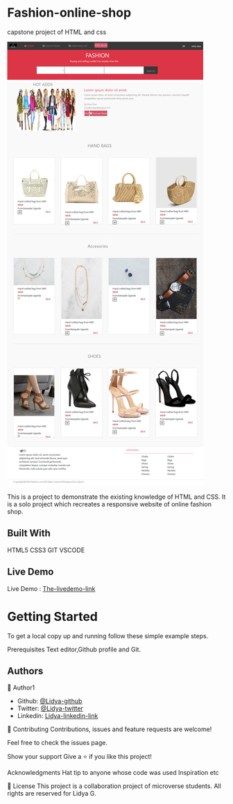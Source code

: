 # Fashion-online-shop

capstone project of HTML and css

<img src="images/screenshot.jpg" alt="Fashion-online shop">

This is a project to demonstrate the existing knowledge of HTML and CSS. It is a solo project which recreates a responsive website of online fashion shop.

## Built With
 HTML5
 CSS3
 GIT
 VSCODE

## Live Demo
Live Demo : [The-livedemo-link](https://cranky-meitner-f0ec56.netlify.app)

<h1>Getting Started</h1>

To get a local copy up and running follow these simple example steps.

Prerequisites Text editor,Github profile and Git.

<h2>Authors</h2>

👤 Author1

- Github: [@Lidya-github ](https://github.com/Lidya1234)
- Twitter: [@Lidya-twitter](https://twitter.com/Lidya42676629)
- Linkedin: [Lidya-linkedin-link](https://www.linkedin.com/in/lidya-ghebreigziabher-4a94391aa/)



🤝 Contributing Contributions, issues and feature requests are welcome!

Feel free to check the issues page.

Show your support Give a ⭐️ if you like this project!

Acknowledgments Hat tip to anyone whose code was used Inspiration etc

📝 License This project is a collaboration project of microverse students. All rights are reserved for Lidya G.
